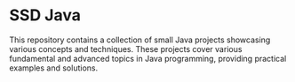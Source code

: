 # SSD Java

This repository contains a collection of small Java projects showcasing various concepts and techniques. These projects cover various fundamental and advanced topics in Java programming, providing practical examples and solutions.